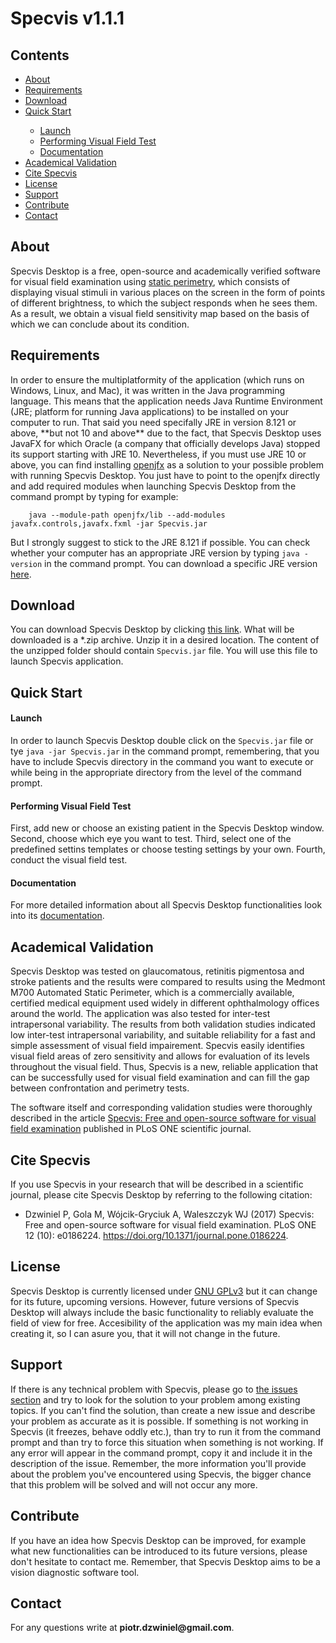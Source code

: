 <h1>Specvis v1.1.1</h1>
<h2>Contents</h2>
<ul>
    <li><a href="#About">About</a></li>
    <li><a href="#Requirements">Requirements</a></li>
    <li><a href="#Download">Download</a></li>
    <li><a href="#QuickStart">Quick Start</a></li>
        <ul>
            <li><a href="#Launch">Launch</a></li>
            <li><a href="#PerformingVisualFieldTest">Performing Visual Field Test</a></li>
            <li><a href="#Documentation">Documentation</a></li>
        </ul>
    <li><a href="#AcademicalValidation">Academical Validation</a></li>
    <li><a href="#CiteSpecvis">Cite Specvis</a></li>
    <li><a href="#License">License</a></li>
    <li><a href="#Support">Support</a></li>
    <li><a href="#Contribute">Contribute</a></li>
    <li><a href="#Contact">Contact</a></li>
</ul>

<h2 id="About">About</h2>
<p>
Specvis Desktop is a free, open-source and academically verified software for visual field examination using <a href="https://en.wikipedia.org/wiki/Visual_field_test#Static_perimetry">static perimetry</a>, which consists of displaying visual stimuli in various places on the screen in the form of points of different brightness, to which the subject responds when he sees them. As a result, we obtain a visual field sensitivity map based on the basis of which we can conclude about its condition.
</p>

<h2 id="Requirements">Requirements</h2>
<p>
In order to ensure the multiplatformity of the application (which runs on Windows, Linux, and Mac), it was written in the Java programming language. This means that the application needs Java Runtime Environment (JRE; platform for running Java applications) to be installed on your computer to run. That said you need specifally JRE in version 8.121 or above, **but not 10 and above** due to the fact, that Specvis Desktop uses JavaFX for which Oracle (a company that officially develops Java) stopped its support starting with JRE 10. Nevertheless, if you must use JRE 10 or above, you can find installing <a href="https://openjfx.io/">openjfx</a> as a solution to your possible problem with running Specvis Desktop. You just have to point to the openjfx directly and add required modules when launching Specvis Desktop from the command prompt by typing for example:

`    
java --module-path openjfx/lib --add-modules javafx.controls,javafx.fxml -jar Specvis.jar
`
   
But I strongly suggest to stick to the JRE 8.121 if possible. You can check whether your computer has an appropriate JRE version by typing <code>java -version</code> in the command prompt. You can download a specific JRE version <a href="http://www.oracle.com/technetwork/java/javase/downloads/index.html">here</a>.
</p>

<h2 id="Download">Download</h2>
<p>
You can download Specvis Desktop by clicking <a href="https://github.com/piotrdzwiniel/Specvis/raw/master/latest_build/Specvis_v1_1_1/Specvis.zip">this link</a>. What will be downloaded is a *.zip archive. Unzip it in a desired location. The content of the unzipped folder should contain <code>Specvis.jar</code> file. You will use this file to launch Specvis application.
</p>

<h2 id="QuickStart">Quick Start</h2>
<h4 id="Launch">Launch</h4>
<p>In order to launch Specvis Desktop double click on the <code>Specvis.jar</code> file or tye <code>java -jar Specvis.jar</code> in the command prompt, remembering, that you have to include Specvis directory in the command you want to execute or while being in the appropriate directory from the level of the command prompt.</p>

<h4 id="PerformingVisualFieldTest">Performing Visual Field Test</h4>
<p>First, add new or choose an existing patient in the Specvis Desktop window. Second, choose which eye you want to test. Third, select one of the predefined settins templates or choose testing settings by your own. Fourth, conduct the visual field test.</p>

<h4 id="Documentation">Documentation</h4>
<p>For more detailed information about all Specvis Desktop functionalities look into its <a href="documentation_2021_12_27.pdf">documentation</a>.</p>

<h2 id="AcademicalValidation">Academical Validation</h2>
<p>
Specvis Desktop was tested on glaucomatous, retinitis pigmentosa and stroke patients and the results were compared to results using the Medmont M700 Automated Static Perimeter, which is a commercially available, certified medical equipment used widely in different ophthalmology offices around the world. The application was also tested for inter-test intrapersonal variability. The results from both validation studies indicated low inter-test intrapersonal variability, and suitable reliability for a fast and simple assessment of visual field impairement. Specvis easily identifies visual field areas of zero sensitivity and allows for evaluation of its levels throughout the visual field. Thus, Specvis is a new, reliable application that can be successfully used for visual field examination and can fill the gap between confrontation and perimetry tests.
    
The software itself and corresponding validation studies were thoroughly described in the article <a href="https://journals.plos.org/plosone/article?id=10.1371/journal.pone.0186224">Specvis: Free and open-source software for visual field examination</a> published in PLoS ONE scientific journal.
</p>

<h2 id="CiteSpecvis">Cite Specvis</h2>
<p>
    If you use Specvis in your research that will be described in a scientific journal, please cite         Specvis Desktop by referring to the following citation:
    <ul>
        <li>Dzwiniel P, Gola M, Wójcik-Gryciuk A, Waleszczyk WJ (2017) Specvis: Free and open-source
        software for visual field examination. PLoS ONE 12 (10): e0186224.
        <a href="http://journals.plos.org/plosone/article?id=10.1371/journal.pone.0186224">
        https://doi.org/10.1371/journal.pone.0186224</a>.</li>
    </ul>
</p>

<h2 id="License">License</h2>
<p>
Specvis Desktop is currently licensed under <a href="https://en.wikipedia.org/wiki/GNU_General_Public_License#Version_3">GNU GPLv3</a> but it can change for its future, upcoming versions. However, future versions of Specvis Desktop will always include the basic functionality to reliably evaluate the field of view for free. Accesibility of the application was my main idea when creating it, so I can asure you, that it will not change in the future.
</p>

<h2 id="Support">Support</h2>
<p>
If there is any technical problem with Specvis, please go to <a href="https://github.com/piotrdzwiniel/Specvis/issues">the issues section</a> and try to look for the solution to your problem among existing topics. If you can't find the solution, than create a new issue and describe your problem as accurate as it is possible. If something is not working in Specvis (it freezes, behave oddly etc.), than try to run it from the command prompt and than try to force this situation when something is not working. If any error will appear in the command prompt, copy it and include it in the description of the issue. Remember, the more information you'll provide about the problem you've encountered using Specvis, the bigger chance that this problem will be solved and will not occur any more.
</p>

<h2 id="Contribute">Contribute</h2>
<p>
If you have an idea how Specvis Desktop can be improved, for example what new functionalities can be introduced to its future versions, please don't hesitate to contact me. Remember, that Specvis Desktop aims to be a vision diagnostic software tool.
</p>

<h2 id="Contact">Contact</h2>
<p>For any questions write at <b>piotr.dzwiniel@gmail.com</b>.</p>
